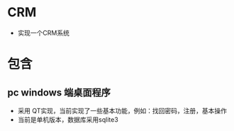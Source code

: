 # CRM
* 实现一个CRM系统

# 包含
## pc windows 端桌面程序
* 采用 QT实现，当前实现了一些基本功能，例如：找回密码，注册，基本操作
* 当前是单机版本，数据库采用sqlite3

